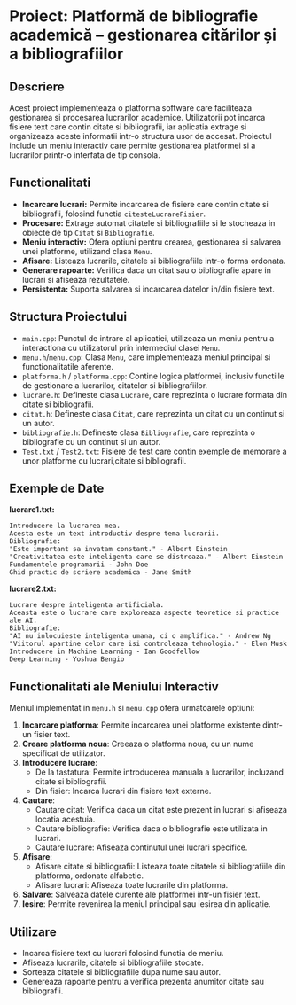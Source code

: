 # Proiect:   Platformă de bibliografie academică – gestionarea citărilor și a bibliografiilor

## Descriere
Acest proiect implementeaza o platforma software care faciliteaza gestionarea si procesarea lucrarilor academice. Utilizatorii pot incarca fisiere text care contin citate si bibliografii, iar aplicatia extrage si organizeaza aceste informatii intr-o structura usor de accesat. Proiectul include un meniu interactiv care permite gestionarea platformei si a lucrarilor printr-o interfata de tip consola.

## Functionalitati
- **Incarcare lucrari:** Permite incarcarea de fisiere care contin citate si bibliografii, folosind functia `citesteLucrareFisier`.
- **Procesare:** Extrage automat citatele si bibliografiile si le stocheaza in obiecte de tip `Citat` si `Bibliografie`.
- **Meniu interactiv:** Ofera optiuni pentru crearea, gestionarea si salvarea unei platforme, utilizand clasa `Menu`.
- **Afisare:** Listeaza lucrarile, citatele si bibliografiile intr-o forma ordonata.
- **Generare rapoarte:** Verifica daca un citat sau o bibliografie apare in lucrari si afiseaza rezultatele.
- **Persistenta:** Suporta salvarea si incarcarea datelor in/din fisiere text.

## Structura Proiectului
- `main.cpp`: Punctul de intrare al aplicatiei, utilizeaza un meniu pentru a interactiona cu utilizatorul prin intermediul clasei `Menu`.
- `menu.h`/`menu.cpp`: Clasa `Menu`, care implementeaza meniul principal si functionalitatile aferente.
- `platforma.h` / `platforma.cpp`: Contine logica platformei, inclusiv functiile de gestionare a lucrarilor, citatelor si bibliografiilor.
- `lucrare.h`: Defineste clasa `Lucrare`, care reprezinta o lucrare formata din citate si bibliografii.
- `citat.h`: Defineste clasa `Citat`, care reprezinta un citat cu un continut si un autor.
- `bibliografie.h`: Defineste clasa `Bibliografie`, care reprezinta o bibliografie cu un continut si un autor.
- `Test.txt` / `Test2.txt`: Fisiere de test care contin exemple de memorare a unor platforme cu lucrari,citate si bibliografii.

## Exemple de Date
**lucrare1.txt:**
```
Introducere la lucrarea mea.
Acesta este un text introductiv despre tema lucrarii.
Bibliografie:
"Este important sa invatam constant." - Albert Einstein
"Creativitatea este inteligenta care se distreaza." - Albert Einstein
Fundamentele programarii - John Doe
Ghid practic de scriere academica - Jane Smith
```

**lucrare2.txt:**
```
Lucrare despre inteligenta artificiala.
Aceasta este o lucrare care exploreaza aspecte teoretice si practice ale AI.
Bibliografie:
"AI nu inlocuieste inteligenta umana, ci o amplifica." - Andrew Ng
"Viitorul apartine celor care isi controleaza tehnologia." - Elon Musk
Introducere in Machine Learning - Ian Goodfellow
Deep Learning - Yoshua Bengio

```

## Functionalitati ale Meniului Interactiv
Meniul implementat in `menu.h` si `menu.cpp` ofera urmatoarele optiuni:
1. **Incarcare platforma**: Permite incarcarea unei platforme existente dintr-un fisier text.
2. **Creare platforma noua**: Creeaza o platforma noua, cu un nume specificat de utilizator.
3. **Introducere lucrare**:
   - De la tastatura: Permite introducerea manuala a lucrarilor, incluzand citate si bibliografii.
   - Din fisier: Incarca lucrari din fisiere text externe.
4. **Cautare**:
   - Cautare citat: Verifica daca un citat este prezent in lucrari si afiseaza locatia acestuia.
   - Cautare bibliografie: Verifica daca o bibliografie este utilizata in lucrari.
   - Cautare lucrare: Afiseaza continutul unei lucrari specifice.
5. **Afisare**:
   - Afisare citate si bibliografii: Listeaza toate citatele si bibliografiile din platforma, ordonate alfabetic.
   - Afisare lucrari: Afiseaza toate lucrarile din platforma.
6. **Salvare**: Salveaza datele curente ale platformei intr-un fisier text.
7. **Iesire**: Permite revenirea la meniul principal sau iesirea din aplicatie.


## Utilizare
- Incarca fisiere text cu lucrari folosind functia de meniu.
- Afiseaza lucrarile, citatele si bibliografiile stocate.
- Sorteaza citatele si bibliografiile dupa nume sau autor.
- Genereaza rapoarte pentru a verifica prezenta anumitor citate sau bibliografii.


